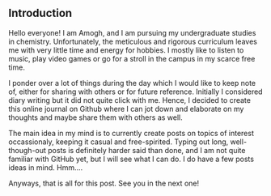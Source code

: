 ## Introduction

Hello everyone! I am Amogh, and I am pursuing my undergraduate studies in chemistry. Unfortunately, the meticulous and rigorous curriculum leaves me with very little time and energy for hobbies. I mostly like to listen to music, play video games or go for a stroll in the campus in my scarce free time.

I ponder over a lot of things during the day which I would like to keep note of, either for sharing with others or for future reference. Initially I considered diary writing but it did not quite click with me. Hence, I decided to create this online journal on Github where I can jot down and elaborate on my thoughts and maybe share them with others as well.

The main idea in my mind is to currently create posts on topics of interest occassionaly, keeping it casual and free-spirited. Typing out long, well-though-out posts is definitely harder said than done, and I am not quite familiar with GitHub yet, but I will see what I can do. I do have a few posts ideas in mind. Hmm....

Anyways, that is all for this post. See you in the next one!

